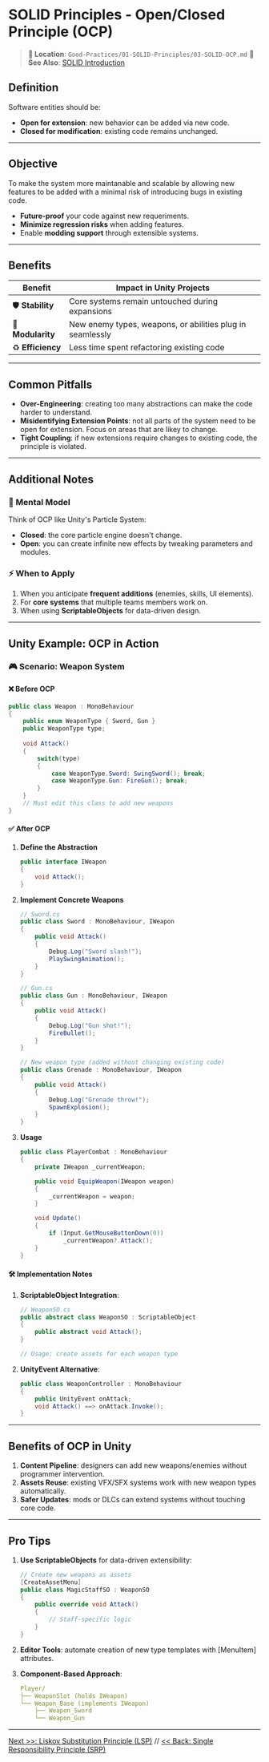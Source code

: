 # SOLID Principles - Open/Closed Principle (OCP)

> **📍 Location**: `Good-Practices/01-SOLID-Principles/03-SOLID-OCP.md`
> **🔗 See Also**: [SOLID Introduction](01-SOLID-Introduction.md)

## **Definition**

Software entities should be:

- **Open for extension**: new behavior can be added via new code.
- **Closed for modification**: existing code remains unchanged.

---

## **Objective**

To make the system more maintanable and scalable by allowing new features to be added with a minimal risk of introducing bugs in existing code.

- **Future-proof** your code against new requeriments.
- **Minimize regression risks** when adding features.
- Enable **modding support** through extensible systems.

---

## **Benefits**

| Benefit | Impact in Unity Projects |
| ------- | ------------------------ |
| 🛡️ **Stability** | Core systems remain untouched during expansions |
| 🧩 **Modularity** | New enemy types, weapons, or abilities plug in seamlessly |
| ♻️ **Efficiency** | Less time spent refactoring existing code |

---

## **Common Pitfalls**

- **Over-Engineering**: creating too many abstractions can make the code harder to understand.
- **Misidentifying Extension Points**: not all parts of the system need to be open for extension. Focus on areas that are likey to change.
- **Tight Coupling**: if new extensions require changes to existing code, the principle is violated.

---

## **Additional Notes**

### 🧠 Mental Model

Think of OCP like Unity's Particle System:

- **Closed**: the core particle engine doesn't change.
- **Open**: you can create infinite new effects by tweaking parameters and modules.

### ⚡ When to Apply

1. When you anticipate **frequent additions** (enemies, skills, UI elements).
1. For **core systems** that multiple teams members work on.
1. When using **ScriptableObjects** for data-driven design.

---

## Unity Example: OCP in Action

### 🎮 **Scenario**: Weapon System

#### ❌ Before OCP

```csharp
public class Weapon : MonoBehaviour
{
    public enum WeaponType { Sword, Gun }
    public WeaponType type;
    
    void Attack()
    {
        switch(type)
        {
            case WeaponType.Sword: SwingSword(); break;
            case WeaponType.Gun: FireGun(); break;
        }
    }
    // Must edit this class to add new weapons
}
```

#### ✅ After OCP

1. **Define the Abstraction**

    ```csharp
    public interface IWeapon
    {
        void Attack();
    }
    ```

1. **Implement Concrete Weapons**

    ```csharp
    // Sword.cs
    public class Sword : MonoBehaviour, IWeapon
    {
        public void Attack()
        {
            Debug.Log("Sword slash!");
            PlaySwingAnimation();
        }
    }

    // Gun.cs
    public class Gun : MonoBehaviour, IWeapon
    {
        public void Attack()
        {
            Debug.Log("Gun shot!");
            FireBullet();
        }
    }

    // New weapon type (added without changing existing code)
    public class Grenade : MonoBehaviour, IWeapon
    {
        public void Attack()
        {
            Debug.Log("Grenade throw!");
            SpawnExplosion();
        }
    }
    ```

1. **Usage**

    ```csharp
    public class PlayerCombat : MonoBehaviour
    {
        private IWeapon _currentWeapon;

        public void EquipWeapon(IWeapon weapon)
        {
            _currentWeapon = weapon;
        }

        void Update()
        {
            if (Input.GetMouseButtonDown(0))
                _currentWeapon?.Attack();
        }
    }
    ```

#### 🛠️ Implementation Notes

1. **ScriptableObject Integration**:

    ```csharp
    // WeaponSO.cs
    public abstract class WeaponSO : ScriptableObject
    {
        public abstract void Attack();
    }

    // Usage: create assets for each weapon type
    ```

1. **UnityEvent Alternative**:

    ```csharp
    public class WeaponController : MonoBehaviour
    {
        public UnityEvent onAttack;
        void Attack() ==> onAttack.Invoke();
    }
    ```

---

## **Benefits of OCP in Unity**

1. **Content Pipeline**: designers can add new weapons/enemies without programmer intervention.
1. **Assets Reuse**: existing VFX/SFX systems work with new weapon types automatically.
1. **Safer Updates**: mods or DLCs can extend systems without touching core code.

---

## **Pro Tips**

1. **Use ScriptableObjects** for data-driven extensibility:

    ```csharp
    // Create new weapons as assets
    [CreateAssetMenu]
    public class MagicStaffSO : WeaponSO
    {
        public override void Attack()
        {
            // Staff-specific logic
        }
    }
    ```

1. **Editor Tools**: automate creation of new type templates with [MenuItem] attributes.
1. **Component-Based Approach**:

    ```yaml
    Player/
    ├── WeaponSlot (holds IWeapon)
    └── Weapon_Base (implements IWeapon)
        ├── Weapon_Sword
        └── Weapon_Gun
    ```

---

[Next >>: Liskov Substitution Principle (LSP)](04-SOLID-LSP.md) // [<< Back: Single Responsibility Principle (SRP)](02-SOLID-SRP.md)
